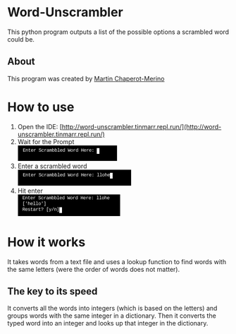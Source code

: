# Word-Unscrambler
This python program outputs a list of the possible options a scrambled word could be.

## About 
This program was created by [Martin Chaperot-Merino](https://github.com/tinmarr)

# How to use
1. Open the IDE: [http://word-unscrambler.tinmarr.repl.run/](http://word-unscrambler.tinmarr.repl.run/)
2. Wait for the Prompt <br />
![The code asks to enter a scrambled word](step1.png)
3. Enter a scrambled word <br />
![The entered word is noctitusiont](step2.png)
4. Hit enter <br />
![The code return hello and asks if you want to restart](step3.png)

# How it works
It takes words from a text file and uses a lookup function to find words with the same letters (were the order of words does not matter).

## The key to its speed
It converts all the words into integers (which is based on the letters) and groups words with the same integer in a dictionary. Then it converts the typed word into an integer and looks up that integer in the dictionary.
